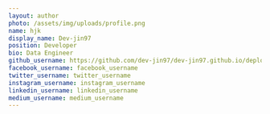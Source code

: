```yaml
---
layout: author
photo: /assets/img/uploads/profile.png
name: hjk
display_name: Dev-jin97
position: Developer
bio: Data Engineer
github_username: https://github.com/dev-jin97/dev-jin97.github.io/deployments
facebook_username: facebook_username
twitter_username: twitter_username
instagram_username: instagram_username
linkedin_username: linkedin_username
medium_username: medium_username
---
```


